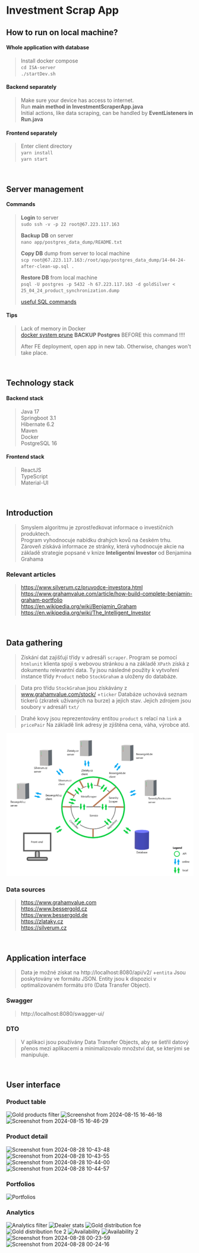 # Investment Scrap App

## How to run on local machine?
#### Whole application with database
> Install docker compose <br>
>`cd ISA-server`<br>
>`./startDev.sh`
#### Backend separately
>Make sure your device has access to internet.<br>
>Run <b>main method in InvestmentScraperApp.java</b><br>
>Initial actions, like data scraping,
> can be handled by <b>EventListeners in Run.java</b>
#### Frontend separately
>Enter client directory <br>
>`yarn install`<br>
>`yarn start`<br>

<br>

## Server management

#### Commands
><b>Login</b> to server<br>
>`sudo ssh -v -p 22 root@67.223.117.163`<p>
> <b>Backup DB</b> on server<br>
> `nano app/postgres_data_dump/README.txt`<p>
> <b>Copy DB</b> dump from server to local machine<br>
>`scp root@67.223.117.163:/root/app/postgres_data_dump/14-04-24-after-clean-up.sql .`<p>
> <b>Restore DB</b> from local machine<br>
>`psql -U postgres -p 5432 -h 67.223.117.163 -d goldSilver < 25_04_24_product_synchronization.dump`<p>
> [useful SQL commands](request.sql) <br>

#### Tips
> Lack of memory in Docker<br>
> [docker system prune](https://docs.docker.com/reference/cli/docker/system/prune/)
> <b>BACKUP Postgres</b> BEFORE this command !!!!<p>
> After FE deployment, open app in new tab. Otherwise, changes won't take place.

<br>


## Technology stack 
#### Backend stack
> Java 17<br>Springboot 3.1<br>Hibernate 6.2<br>Maven<br>Docker<br>PostgreSQL 16<br>
>
#### Frontend stack
> ReactJS<br>TypeScript<br>Material-UI<br>

<br>

## Introduction
> Smyslem algoritmu je zprostředkovat informace o investičních produktech. <br>
Program vyhodnocuje nabídku drahých kovů na českém trhu. <br>
Zároveň získává informace ze stránky, která vyhodnocuje akcie na základě 
strategie popsané v knize <b> Inteligentní Investor</b> od Benjamina Grahama

### Relevant articles
> https://www.silverum.cz/pruvodce-investora.html <br>
https://www.grahamvalue.com/article/how-build-complete-benjamin-graham-portfolio <br>
https://en.wikipedia.org/wiki/Benjamin_Graham  
https://en.wikipedia.org/wiki/The_Intelligent_Investor  

<br>

## Data gathering
> Získání dat zajišťují třídy v adresáři `scraper`.
Program se pomocí `htmlunit` klienta spojí s webovou stránkou a na základě `XPath` získá z dokumentu relevantní data. 
Ty jsou následné použity k vytvoření instance třídy `Product` nebo `StockGraham` a uloženy do databáze.

> Data pro třídu `StockGraham` jsou získávány z www.grahamvalue.com/stock/ +`ticker`
Databáze uchovává seznam tickerů (zkratek užívaných na burze) a jejich stav. 
Jejich zdrojem jsou soubory v adresáři `txt/`

>Drahé kovy jsou reprezentovány entitou `product` s relací na `link` a `pricePair` 
Na základě link adresy je zjištěna cena, váha, výrobce atd.

<img src="doc/img/isa_draw/scraper_api_5_legend.png" title="app diagram" alt="app diagram"/>

### Data sources
> https://www.grahamvalue.com<br>
https://www.bessergold.cz<br>
https://www.bessergold.de<br>
https://zlataky.cz<br>
https://silverum.cz<br>

<br>

## Application interface

> Data je možné získat na http://localhost:8080/api/v2/ +`entita` Jsou poskytovány ve formátu JSON.
Entity jsou k dispozici v optimalizovaném formátu `DTO` (Data Transfer Object).

### Swagger
> http://localhost:8080/swagger-ui/

### DTO
> V aplikaci jsou používány Data Transfer Objects, aby se šetřil datový přenos mezi aplikacemi a minimalizovalo množství dat, se kterými se manipuluje.

<br>

## User interface

### Product table
![Gold products filter](https://github.com/user-attachments/assets/deb75c99-2ea2-46d5-96f5-ee83f52ec55e)
![Screenshot from 2024-08-15 16-46-18](https://github.com/user-attachments/assets/60e2c696-bab8-4428-aa9f-dfac9b1bfd96)
![Screenshot from 2024-08-15 16-46-29](https://github.com/user-attachments/assets/c1afb7a8-98dd-4596-b2e2-985eff75561b)
### Product detail
![Screenshot from 2024-08-28 10-43-48](https://github.com/user-attachments/assets/086d4d52-238c-4b6c-8f6a-5d29632172aa)
![Screenshot from 2024-08-28 10-43-55](https://github.com/user-attachments/assets/c531d089-12e5-4a38-baf5-ee97bf47fd00)
![Screenshot from 2024-08-28 10-44-00](https://github.com/user-attachments/assets/168f72ff-5ed2-473f-8cb5-441ffa9fa0a6)
![Screenshot from 2024-08-28 10-44-57](https://github.com/user-attachments/assets/f036b7e2-9244-4d3c-9606-7e166d4743f8)
### Portfolios
![Portfolios](https://github.com/user-attachments/assets/8412783d-639d-450a-92cf-041eed546764)
### Analytics
![Analytics filter](https://github.com/user-attachments/assets/70b6276e-6dbe-47e5-a855-b2f9c2f1dfbc)
![Dealer stats](https://github.com/user-attachments/assets/4dd88f77-2459-4e56-93d3-aec67383f902)
![Gold distribution fce](https://github.com/user-attachments/assets/9e2153ff-0a29-4a70-b77f-6e36c4877777)
![Gold distribution fce 2](https://github.com/user-attachments/assets/fe25d200-a26f-40d5-89f7-9a8cd9e0a1a3)
![Availability](https://github.com/user-attachments/assets/20acb5f4-c619-462c-b231-8f1c0c528982)
![Availability 2](https://github.com/user-attachments/assets/456f1722-752d-4e2d-b1f6-f0a030711519)
![Screenshot from 2024-08-28 00-23-59](https://github.com/user-attachments/assets/08474891-78f2-4e85-93df-4400e4a08725)
![Screenshot from 2024-08-28 00-24-16](https://github.com/user-attachments/assets/769c40e8-f143-4ace-bce0-61794b96a073)


